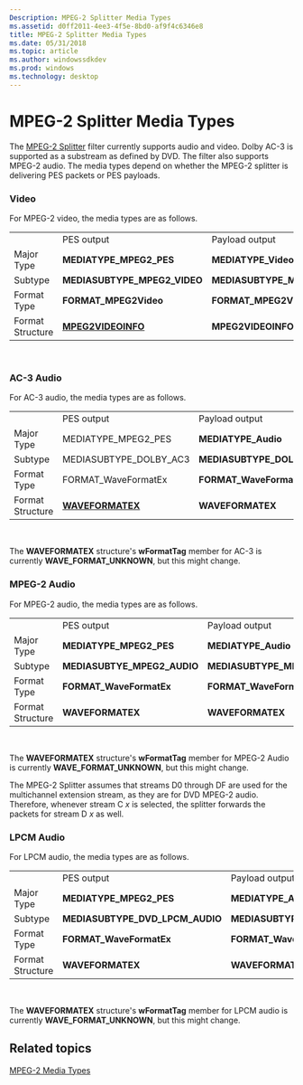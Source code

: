 ```yaml
---
Description: MPEG-2 Splitter Media Types
ms.assetid: d0ff2011-4ee3-4f5e-8bd0-af9f4c6346e8
title: MPEG-2 Splitter Media Types
ms.date: 05/31/2018
ms.topic: article
ms.author: windowssdkdev
ms.prod: windows
ms.technology: desktop
---
```


# MPEG-2 Splitter Media Types

The [MPEG-2 Splitter](mpeg-2-splitter.md) filter currently supports audio and video. Dolby AC-3 is supported as a substream as defined by DVD. The filter also supports MPEG-2 audio. The media types depend on whether the MPEG-2 splitter is delivering PES packets or PES payloads.

### Video

For MPEG-2 video, the media types are as follows.



|                  |                                          |                                |
|------------------|------------------------------------------|--------------------------------|
|                  | PES output                               | Payload output                 |
| Major Type       | **MEDIATYPE\_MPEG2\_PES**                | **MEDIATYPE\_Video**           |
| Subtype          | **MEDIASUBTYPE\_MPEG2\_VIDEO**           | **MEDIASUBTYPE\_MPEG2\_VIDEO** |
| Format Type      | **FORMAT\_MPEG2Video**                   | **FORMAT\_MPEG2Video**         |
| Format Structure | [**MPEG2VIDEOINFO**](/windows/win32/Dvdmedia/ns-dvdmedia-tagmpeg2videoinfo?branch=master) | **MPEG2VIDEOINFO**             |



 

### AC-3 Audio

For AC-3 audio, the media types are as follows.



|                  |                                      |                              |
|------------------|--------------------------------------|------------------------------|
|                  | PES output                           | Payload output               |
| Major Type       | MEDIATYPE\_MPEG2\_PES                | **MEDIATYPE\_Audio**         |
| Subtype          | MEDIASUBTYPE\_DOLBY\_AC3             | **MEDIASUBTYPE\_DOLBY\_AC3** |
| Format Type      | FORMAT\_WaveFormatEx                 | **FORMAT\_WaveFormatEx**     |
| Format Structure | [**WAVEFORMATEX**](/windows/win32/mmreg/?branch=master) | **WAVEFORMATEX**             |



 

The **WAVEFORMATEX** structure's **wFormatTag** member for AC-3 is currently **WAVE\_FORMAT\_UNKNOWN**, but this might change.

### MPEG-2 Audio

For MPEG-2 audio, the media types are as follows.



|                  |                               |                                |
|------------------|-------------------------------|--------------------------------|
|                  | PES output                    | Payload output                 |
| Major Type       | **MEDIATYPE\_MPEG2\_PES**     | **MEDIATYPE\_Audio**           |
| Subtype          | **MEDIASUBTYE\_MPEG2\_AUDIO** | **MEDIASUBTYPE\_MPEG2\_AUDIO** |
| Format Type      | **FORMAT\_WaveFormatEx**      | **FORMAT\_WaveFormatEx**       |
| Format Structure | **WAVEFORMATEX**              | **WAVEFORMATEX**               |



 

The **WAVEFORMATEX** structure's **wFormatTag** member for MPEG-2 Audio is currently **WAVE\_FORMAT\_UNKNOWN**, but this might change.

The MPEG-2 Splitter assumes that streams D0 through DF are used for the multichannel extension stream, as they are for DVD MPEG-2 audio. Therefore, whenever stream C *x* is selected, the splitter forwards the packets for stream D *x* as well.

### LPCM Audio

For LPCM audio, the media types are as follows.



|                  |                                    |                                    |
|------------------|------------------------------------|------------------------------------|
|                  | PES output                         | Payload output                     |
| Major Type       | **MEDIATYPE\_MPEG2\_PES**          | **MEDIATYPE\_Audio**               |
| Subtype          | **MEDIASUBTYPE\_DVD\_LPCM\_AUDIO** | **MEDIASUBTYPE\_DVD\_LPCM\_AUDIO** |
| Format Type      | **FORMAT\_WaveFormatEx**           | **FORMAT\_WaveFormatEx**           |
| Format Structure | **WAVEFORMATEX**                   | **WAVEFORMATEX**                   |



 

The **WAVEFORMATEX** structure's **wFormatTag** member for LPCM audio is currently **WAVE\_FORMAT\_UNKNOWN**, but this might change.

## Related topics

<dl> <dt>

[MPEG-2 Media Types](mpeg-2-media-types.md)
</dt> </dl>

 

 



